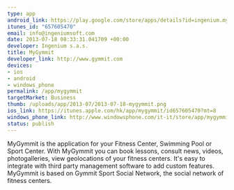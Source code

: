 ```yaml
--- 
type: app
android_link: https://play.google.com/store/apps/details?id=ingenium.mygymmit
itunes_id: "657605470"
email: info@ingeniumsoft.com
date: 2013-07-18 08:33:31.041709 +00:00
developer: Ingenium s.a.s.
title: MyGymmit
developer_link: http://www.gymmit.com
devices: 
- ios
- android
- windows_phone
permalink: /app/mygymmit
targetMarket: Business
thumb: /uploads/app/2013-07/2013-07-18-mygymmit.png
ios_link: https://itunes.apple.com/hk/app/mygymmit/id657605470?mt=8
windows_phone_link: http://www.windowsphone.com/it-it/store/app/mygymmit/e6a1413c-7dd3-4c09-b4f3-af141b0cf242
status: publish
---
```


MyGymmit is the application for your Fitness Center, Swimming Pool or Sport Center. With MyGymmit you can book lessons, consult news, videos, photogalleries, view geolocations of your fitness centers. It's easy to integrate with third party management software to add custom features. MyGymmit is based on Gymmit Sport Social Network, the social network of fitness centers.
